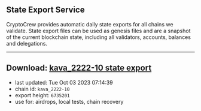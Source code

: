 ## State Export Service
CryptoCrew provides automatic daily state exports for all chains we validate. State export files can be used as genesis files and are a snapshot of the current blockchain state, including all validators, accounts, balances and delegations.

---
**Download: [kava_2222-10 state export](https://dl.ccvalidators.com/SERVICE/kava/kava_2222-10_export_6735201.json)**
---

- last updated: Tue Oct 03 2023 07:14:39
- chain id: `kava_2222-10`
- export height: `6735201`
- use for: airdrops, local tests, chain recovery
